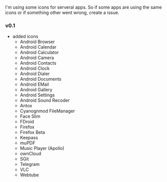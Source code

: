 I'm using some icons for serveral apps. So if some apps are using the same icons or if something other went wrong, create a issue.

### v0.1
* added icons
  * Android Browser
  * Android Calendar
  * Android Calculator
  * Android Camera
  * Android Contacts
  * Android Clock
  * Android Dialer
  * Android Documents
  * Android EMail
  * Android Gallery
  * Android Settings
  * Android Sound Recoder
  * Antox
  * Cyanognmod FileManager
  * Face Slim
  * FDroid
  * Firefox
  * Firefox Beta
  * Keepass
  * muPDF
  * Music Player (Apollo)
  * ownCloud
  * SGit
  * Telegram
  * VLC
  * Webtube
